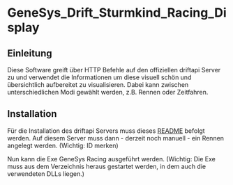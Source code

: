 # GeneSys_Drift_Sturmkind_Racing_Display

## Einleitung
Diese Software greift über HTTP Befehle auf den offiziellen driftapi Server zu und verwendet die Informationen um diese visuell schön und übersichtlich aufbereitet zu visualisieren. 
Dabei kann zwischen unterschiedlichen Modi gewählt werden, z.B. Rennen oder Zeitfahren.

## Installation
Für die Installation des driftapi Servers muss dieses [README](https://github.com/christiangeissler/driftapi#installation) befolgt werden.
Auf diesem Server muss dann - derzeit noch manuell - ein Rennen angelegt werden. (Wichtig: ID merken)

Nun kann die Exe GeneSys Racing ausgeführt werden. (Wichtig: Die Exe muss aus dem Verzeichnis heraus gestartet werden, in dem auch die verwendeten DLLs liegen.)

